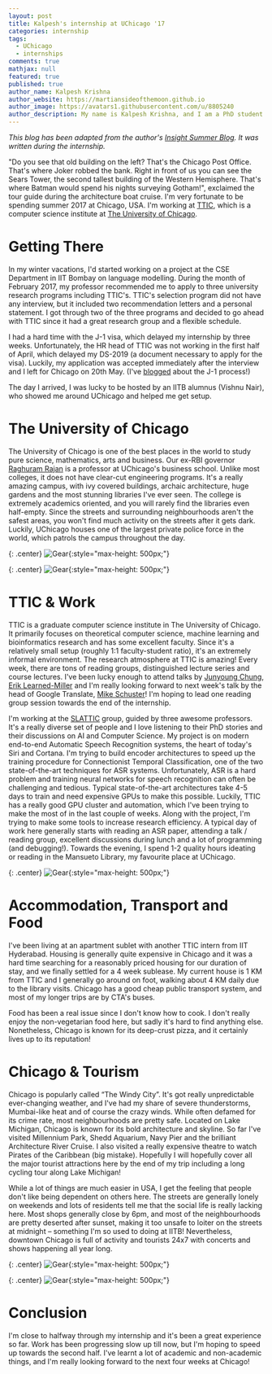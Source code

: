 ```yaml
---
layout: post
title: Kalpesh's internship at UChicago '17
categories: internship
tags:
  - UChicago
  - internships
comments: true
mathjax: null
featured: true
published: true
author_name: Kalpesh Krishna
author_website: https://martiansideofthemoon.github.io
author_image: https://avatars1.githubusercontent.com/u/8805240
author_description: My name is Kalpesh Krishna, and I am a PhD student in Computer Science at UMass Amherst. I recently graduated from the EE department at IIT Bombay.
---
```


*This blog has been adapted from the author's [Insight Summer Blog](http://summerblog.insightiitb.org/ttic-the-university-of-chicago-kalpesh-krishna/). It was written during the internship.*

"Do you see that old building on the left? That's the Chicago Post Office. That's where Joker robbed the bank. Right in front of us you can see the Sears Tower, the second tallest building of the Western Hemisphere. That's where Batman would spend his nights surveying Gotham!", exclaimed the tour guide during the architecture boat cruise. I'm very fortunate to be spending summer 2017 at Chicago, USA. I'm working at [TTIC](http://ttic.edu/), which is a computer science institute at [The University of Chicago](https://www.uchicago.edu/).

# Getting There

In my winter vacations, I'd started working on a project at the CSE Department in IIT Bombay on language modelling. During the month of February 2017, my professor recommended me to apply to three university research programs including TTIC's. TTIC's selection program did not have any interview, but it included two recommendation letters and a personal statement. I got through two of the three programs and decided to go ahead with TTIC since it had a great research group and a flexible schedule.

I had a hard time with the J-1 visa, which delayed my internship by three weeks. Unfortunately, the HR head of TTIC was not working in the first half of April, which delayed my DS-2019 (a document necessary to apply for the visa). Luckily, my application was accepted immediately after the interview and I left for Chicago on 20th May. (I've [blogged](http://martiansideofthemoon.github.io/2017/05/17/applying-for-j1.html) about the J-1 process!)

The day I arrived, I was lucky to be hosted by an IITB alumnus (Vishnu Nair), who showed me around UChicago and helped me get setup.

# The University of Chicago

The University of Chicago is one of the best places in the world to study pure science, mathematics, arts and business. Our ex-RBI governor [Raghuram Rajan](https://en.wikipedia.org/wiki/Raghuram_Rajan) is a professor at UChicago's business school. Unlike most colleges, it does not have clear-cut engineering programs. It's a really amazing campus, with ivy covered buildings, archaic architecture, huge gardens and the most stunning libraries I've ever seen. The college is extremely academics oriented, and you will rarely find the libraries even half-empty. Since the streets and surrounding neighbourhoods aren't the safest areas, you won't find much activity on the streets after it gets dark. Luckily, UChicago houses one of the largest private police force in the world, which patrols the campus throughout the day.

{: .center}
![Gear](http://summerblog.insightiitb.org/wp-content/uploads/2017/06/uchicago-ivy-1024x576.jpg "Ivy Buildings at UChicago"){:style="max-height: 500px;"}

{: .center}
![Gear](http://summerblog.insightiitb.org/wp-content/uploads/2017/06/mansueto-1024x576.jpg "Mansueto Library"){:style="max-height: 500px;"}


# TTIC & Work

TTIC is a graduate computer science institute in The University of Chicago. It primarily focuses on theoretical computer science, machine learning and bioinformatics research and has some excellent faculty. Since it's a relatively small setup (roughly 1:1 faculty-student ratio), it's an extremely informal environment. The research atmosphere at TTIC is amazing! Every week, there are tons of reading groups, distinguished lecture series and course lectures. I've been lucky enough to attend talks by [Junyoung Chung](https://sites.google.com/site/junyoungchung08/), [Erik Learned-Miller](http://people.cs.umass.edu/~elm/) and I'm really looking forward to next week's talk by the head of Google Translate, [Mike Schuster](https://research.google.com/pubs/MikeSchuster.html)! I'm hoping to lead one reading group session towards the end of the internship.

I'm working at the [SLATTIC](http://ttic.uchicago.edu/~klivescu/SLATTIC/) group, guided by three awesome professors. It's a really diverse set of people and I love listening to their PhD stories and their discussions on AI and Computer Science. My project is on modern end-to-end Automatic Speech Recognition systems, the heart of today's Siri and Cortana. I'm trying to build encoder architectures to speed up the training procedure for Connectionist Temporal Classification, one of the two state-of-the-art techniques for ASR systems. Unfortunately, ASR is a hard problem and training neural networks for speech recognition can often be challenging and tedious. Typical state-of-the-art architectures take 4-5 days to train and need expensive GPUs to make this possible. Luckily, TTIC has a really good GPU cluster and automation, which I've been trying to make the most of in the last couple of weeks. Along with the project, I'm trying to make some tools to increase research efficiency. A typical day of work here generally starts with reading an ASR paper, attending a talk / reading group, excellent discussions during lunch and a lot of programming (and debugging!). Towards the evening, I spend 1-2 quality hours ideating or reading in the Mansueto Library, my favourite place at UChicago.

{: .center}
![Gear](http://summerblog.insightiitb.org/wp-content/uploads/2017/06/research_group-1.jpg "Karen Livescu's Research Group"){:style="max-height: 500px;"}

# Accommodation, Transport and Food

I've been living at an apartment sublet with another TTIC intern from IIT Hyderabad. Housing is generally quite expensive in Chicago and it was a hard time searching for a reasonably priced housing for our duration of stay, and we finally settled for a 4 week sublease. My current house is 1 KM from TTIC and I generally go around on foot, walking about 4 KM daily due to the library visits. Chicago has a good cheap public transport system, and most of my longer trips are by CTA's buses.

Food has been a real issue since I don't know how to cook. I don't really enjoy the non-vegetarian food here, but sadly it's hard to find anything else. Nonetheless, Chicago is known for its deep-crust pizza, and it certainly lives up to its reputation!


# Chicago & Tourism

Chicago is popularly called “The Windy City”. It's got really unpredictable ever-changing weather, and I've had my share of severe thunderstorms, Mumbai-like heat and of course the crazy winds. While often defamed for its crime rate, most neighbourhoods are pretty safe. Located on Lake Michigan, Chicago is known for its bold architecture and skyline. So far I've visited Millennium Park, Shedd Aquarium, Navy Pier and the brilliant Architecture River Cruise. I also visited a really expensive theatre to watch Pirates of the Caribbean (big mistake). Hopefully I will hopefully cover all the major tourist attractions here by the end of my trip including a long cycling tour along Lake Michigan!

While a lot of things are much easier in USA, I get the feeling that people don't like being dependent on others here. The streets are generally lonely on weekends and lots of residents tell me that the social life is really lacking here. Most shops generally close by 6pm, and most of the neighbourhoods are pretty deserted after sunset, making it too unsafe to loiter on the streets at midnight – something I'm so used to doing at IITB! Nevertheless, downtown Chicago is full of activity and tourists 24x7 with concerts and shows happening all year long.

{: .center}
![Gear](http://summerblog.insightiitb.org/wp-content/uploads/2017/06/sears_tower-1024x576.jpg "Sears Tower"){:style="max-height: 500px;"}

{: .center}
![Gear](http://summerblog.insightiitb.org/wp-content/uploads/2017/06/museum_campus-1024x576.jpg "Museum Campus"){:style="max-height: 500px;"}

# Conclusion

I'm close to halfway through my internship and it's been a great experience so far. Work has been progressing slow up till now, but I'm hoping to speed up towards the second half. I've learnt a lot of academic and non-academic things, and I'm really looking forward to the next four weeks at Chicago!